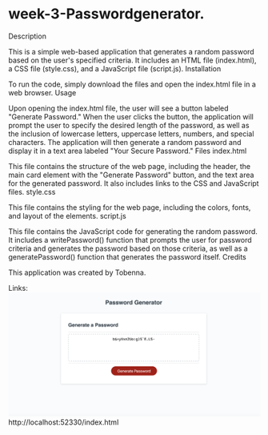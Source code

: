 # week-3-Passwordgenerator.

Description

This is a simple web-based application that generates a random password based on the user's specified criteria. It includes an HTML file (index.html), a CSS file (style.css), and a JavaScript file (script.js).
Installation

To run the code, simply download the files and open the index.html file in a web browser.
Usage

Upon opening the index.html file, the user will see a button labeled "Generate Password." When the user clicks the button, the application will prompt the user to specify the desired length of the password, as well as the inclusion of lowercase letters, uppercase letters, numbers, and special characters. The application will then generate a random password and display it in a text area labeled "Your Secure Password."
Files
index.html

This file contains the structure of the web page, including the header, the main card element with the "Generate Password" button, and the text area for the generated password. It also includes links to the CSS and JavaScript files.
style.css

This file contains the styling for the web page, including the colors, fonts, and layout of the elements.
script.js

This file contains the JavaScript code for generating the random password. It includes a writePassword() function that prompts the user for password criteria and generates the password based on those criteria, as well as a generatePassword() function that generates the password itself.
Credits

This application was created by Tobenna.

Links:
![Alt text](week%203%20challenge%20password%20generator.png)
http://localhost:52330/index.html
